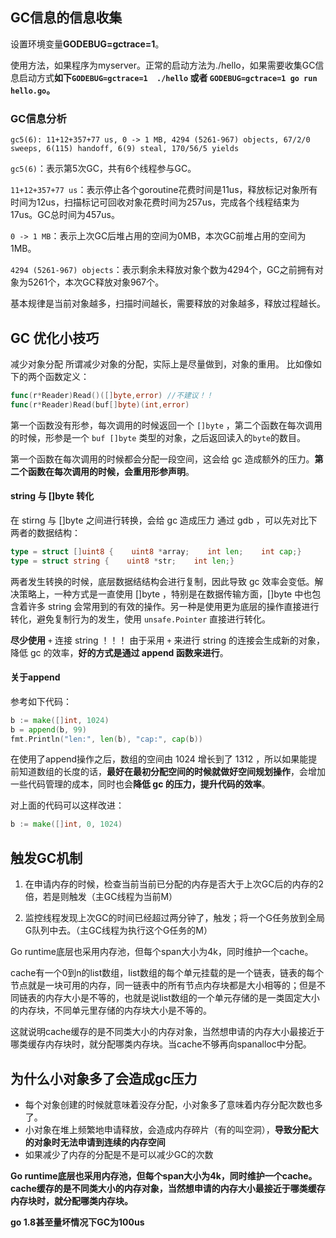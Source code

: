 ## GC信息的信息收集
设置环境变量**GODEBUG=gctrace=1**。

使用方法，如果程序为myserver。正常的启动方法为./hello，如果需要收集GC信息启动方式**如下`GODEBUG=gctrace=1  ./hello` 或者 `GODEBUG=gctrace=1 go run hello.go`。**

### GC信息分析
```
gc5(6): 11+12+357+77 us, 0 -> 1 MB, 4294 (5261-967) objects, 67/2/0 sweeps, 6(115) handoff, 6(9) steal, 170/56/5 yields
```

`gc5(6)`：表示第5次GC，共有6个线程参与GC。

`11+12+357+77 us`：表示停止各个goroutine花费时间是11us，释放标记对象所有时间为12us，扫描标记可回收对象花费时间为257us，完成各个线程结束为17us。GC总时间为457us。

`0 -> 1 MB`：表示上次GC后堆占用的空间为0MB，本次GC前堆占用的空间为1MB。

`4294 (5261-967) objects`：表示剩余未释放对象个数为4294个，GC之前拥有对象为5261个，本次GC释放对象967个。

基本规律是当前对象越多，扫描时间越长，需要释放的对象越多，释放过程越长。

## GC 优化小技巧

减少对象分配 所谓减少对象的分配，实际上是尽量做到，对象的重用。 比如像如下的两个函数定义：


```go
func(r*Reader)Read()([]byte,error) //不建议！！
func(r*Reader)Read(buf[]byte)(int,error)
```

第一个函数没有形参，每次调用的时候返回一个 `[]byte` ，第二个函数在每次调用的时候，形参是一个 `buf []byte` 类型的对象，之后返回读入的`byte`的数目。

第一个函数在每次调用的时候都会分配一段空间，这会给 gc 造成额外的压力。**第二个函数在每次调用的时候，会重用形参声明**。

#### string 与 []byte 转化

在 stirng 与 []byte 之间进行转换，会给 gc 造成压力 通过 gdb ，可以先对比下两者的数据结构：


```go
type = struct []uint8 {    uint8 *array;    int len;    int cap;}
type = struct string {    uint8 *str;    int len;}
```

两者发生转换的时候，底层数据结结构会进行复制，因此导致 gc 效率会变低。解决策略上，一种方式是一直使用 []byte ，特别是在数据传输方面，[]byte 中也包含着许多 string 会常用到的有效的操作。另一种是使用更为底层的操作直接进行转化，避免复制行为的发生，使用 `unsafe.Pointer` 直接进行转化。

**尽少使用** `+` 连接 string ！！！ 由于采用 `+` 来进行 string 的连接会生成新的对象，降低 gc 的效率，**好的方式是通过 append 函数来进行**。

#### 关于append

参考如下代码：


```go
b := make([]int, 1024) 
b = append(b, 99) 
fmt.Println("len:", len(b), "cap:", cap(b))
```

在使用了append操作之后，数组的空间由 1024 增长到了 1312 ，所以如果能提前知道数组的长度的话，**最好在最初分配空间的时候就做好空间规划操作**，会增加一些代码管理的成本，同时也会**降低 gc 的压力，提升代码的效率**。

对上面的代码可以这样改进：


```go
b := make([]int, 0, 1024)
```


## 触发GC机制

1. 在申请内存的时候，检查当前当前已分配的内存是否大于上次GC后的内存的2倍，若是则触发（主GC线程为当前M）

2. 监控线程发现上次GC的时间已经超过两分钟了，触发；将一个G任务放到全局G队列中去。（主GC线程为执行这个G任务的M）

Go runtime底层也采用内存池，但每个span大小为4k，同时维护一个cache。

cache有一个0到n的list数组，list数组的每个单元挂载的是一个链表，链表的每个节点就是一块可用的内存，同一链表中的所有节点内存块都是大小相等的；但是不同链表的内存大小是不等的，也就是说list数组的一个单元存储的是一类固定大小的内存块，不同单元里存储的内存块大小是不等的。

这就说明cache缓存的是不同类大小的内存对象，当然想申请的内存大小最接近于哪类缓存内存块时，就分配哪类内存块。当cache不够再向spanalloc中分配。

## 为什么小对象多了会造成gc压力

- 每个对象创建的时候就意味着没存分配，小对象多了意味着内存分配次数也多了。
- 小对象在堆上频繁地申请释放，会造成内存碎片（有的叫空洞），**导致分配大的对象时无法申请到连续的内存空间**
- 如果减少了内存的分配是不是可以减少GC的次数

**Go runtime底层也采用内存池，但每个span大小为4k，同时维护一个cache。cache缓存的是不同类大小的内存对象，当然想申请的内存大小最接近于哪类缓存内存块时，就分配哪类内存块。**

**go 1.8甚至量坏情况下GC为100us**
